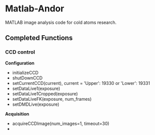 # Matlab-Andor
MATLAB image analysis code for cold atoms research.

## Completed Functions

### CCD control

**Configuration**
- initializeCCD
- shutDownCCD
- setCurrentCCD(current), current = 'Upper': 19330 or 'Lower': 19331
- setDataLive1(exposure)
- setDataLive1Cropped(exposure)
- setDataLiveFK(exposure, num_frames)
- setDMDLive(exposure)

**Acquisition**
- acquireCCDImage(num_images=1, timeout=30)
- 